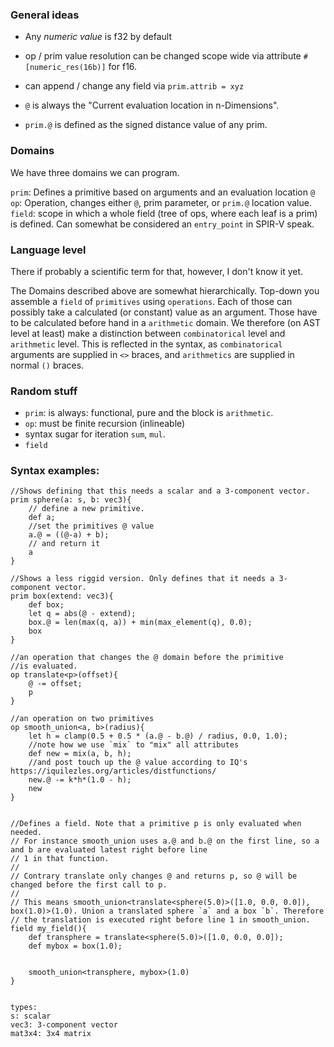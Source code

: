 
### General ideas
- Any *numeric value* is f32 by default
- op / prim value resolution can be changed scope wide via attribute `#[numeric_res(16b)]` for f16.
- can append / change any field via `prim.attrib = xyz`
- `@` is always the "Current evaluation location in n-Dimensions".

- `prim.@` is defined as the signed distance value of any prim.


### Domains
We have three domains we can program.

`prim`: Defines a primitive based on arguments and an evaluation location `@`
`op`: Operation, changes either `@`, prim parameter, or `prim.@` location value.
`field`: scope in which a whole field (tree of ops, where each leaf is a prim) is defined. Can somewhat be considered an `entry_point` in SPIR-V speak.

### Language level
There if probably a scientific term for that, however, I don't know it yet. 

The Domains described above are somewhat hierarchically. Top-down you assemble a `field` of `primitives` using `operations`.
Each of those can possibly take a calculated (or constant) value as an argument. Those have to be calculated before hand in a `arithmetic` domain.
We therefore (on AST level at least) make a distinction between `combinatorical` level and `arithmetic` level. This is reflected in the syntax, as 
`combinatorical` arguments are supplied in `<>` braces, and `arithmetics` are supplied in normal `()` braces.


### Random stuff
- `prim`: is always: functional, pure and the block is `arithmetic`.
- `op`: must be finite recursion (inlineable)
- syntax sugar for iteration `sum`, `mul`.
- `field` 




### Syntax examples:

```
//Shows defining that this needs a scalar and a 3-component vector.
prim sphere(a: s, b: vec3){
    // define a new primitive.
    def a; 
    //set the primitives @ value
    a.@ = ((@-a) + b);
    // and return it
    a
}

//Shows a less riggid version. Only defines that it needs a 3-component vector.
prim box(extend: vec3){
    def box;
    let q = abs(@ - extend);
    box.@ = len(max(q, a)) + min(max_element(q), 0.0);
    box
}

//an operation that changes the @ domain before the primitive 
//is evaluated.
op translate<p>(offset){
    @ -= offset;
    p
}

//an operation on two primitives
op smooth_union<a, b>(radius){
    let h = clamp(0.5 + 0.5 * (a.@ - b.@) / radius, 0.0, 1.0);
    //note how we use `mix` to "mix" all attributes
    def new = mix(a, b, h);
    //and post touch up the @ value according to IQ's https://iquilezles.org/articles/distfunctions/
    new.@ -= k*h*(1.0 - h);
    new
}


//Defines a field. Note that a primitive p is only evaluated when needed. 
// For instance smooth_union uses a.@ and b.@ on the first line, so a and b are evaluated latest right before line
// 1 in that function.
//
// Contrary translate only changes @ and returns p, so @ will be changed before the first call to p.
//
// This means smooth_union<translate<sphere(5.0)>([1.0, 0.0, 0.0]), box(1.0)>(1.0). Union a translated sphere `a` and a box `b`. Therefore
// the translation is executed right before line 1 in smooth_union.
field my_field(){
    def transphere = translate<sphere(5.0)>([1.0, 0.0, 0.0]);
    def mybox = box(1.0);
    
    
    smooth_union<transphere, mybox>(1.0)
}


types: 
s: scalar
vec3: 3-component vector
mat3x4: 3x4 matrix

```
